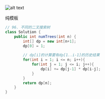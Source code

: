 ![alt text](https://cdn.jsdelivr.net/gh/sword4869/pic1@main/images/202406211815135.png)

纯模板

```java
// 96. 不同的二叉搜索树
class Solution {
    public int numTrees(int n) {
        int[] dp = new int[n+1];
        dp[0] = 1;
        
        // dp[i]的计算要有dp[1..i-1]的历史结果
        for(int i = 1; i <= n; i++){
            for(int j = 1; j <= i; j++){
                dp[i] += dp[j-1] * dp[i-j];
            }
        }
        return dp[n];
    }
}
```

